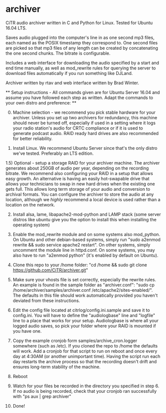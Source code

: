 archiver
========

CiTR audio archiver written in C and Python for Linux. Tested for Ubuntu 16.04 LTS.

Saves audio plugged into the computer's line in as one second mp3 files, each named as the POSIX timestamp they correspond to. One second files are picked so that mp3 files of any length can be created by concatenating the one second chunks. The bitrate is configurable.

Includes a web interface for downloading the audio specified by a start and end time manually, as well as mod_rewrite rules for querying the server to download files automatically if you run something like DJLand.

Archiver written by rtav and web interface written by Brad Winter.

** Setup instructions - All commands given are for Ubuntu Server 16.04 and assume you have followed each step as written. Adapt the commands to your own distro and preference: **

0) Machine selection - we recommend you pick stable hardware for your archiver. Unless you set up two archivers for redundancy, this machine should never be turned off, especially if used in a setting where it logs your radio station's audio for CRTC compliance or if it is used to generate podcast audio. RAID ready hard drives are also recommended for better reliability.

1) Install Linux. We recommend Ubuntu Server since that's the only distro we've tested. Preferably an LTS edition.

1.5) Optional - setup a storage RAID for your archiver machine. The archiver generates about 250GB of audio per year, depending on the recording bitrate. We recommend also configuring your RAID in a setup that allows easy growth. An alternative is having an easily hot-swapable drive that allows your technicians to swap in new hard drives when the existing one gets full. This allows long term storage of your audio and conversion to archival formats. You can configure the archiver to store the audio at any location, although we *highly* recommend a local device is used rather than a location on the network.

2) Install alsa, lame, libapache2-mod-python and LAMP stack (some server distros like ubuntu give you the option to install this when installing the operating system)

3) Enable the mod_rewrite module and on some systems also mod_python. On Ubuntu and other debian-based systems, simply run "sudo a2enmod rewrite && sudo service apache2 restart". On other systems, simply uncomment the module line in httpd.conf. On some systems, you may also have to run "a2enmod python" (it's enabled by default on Ubuntu).

4) Clone this repo to your /home folder: "cd /home && sudo git clone https://github.com/CiTR/archiver.git"

5) Make sure your vhosts file is set correctly, especially the rewrite rules. An example is found in the sample folder as "archiver.conf": "sudo cp /home/archiver/samples/archiver.conf /etc/apache2/sites-enabled/". The defaults in this file should work automatically provided you haven't deviated from these instructions.

6) Edit the config file located at citrlog/config.ini.sample and save it to config.ini. You will have to define the "audiologbase" line and "logfile" line to a place that works for your setup. Audiologbase is where all your logged audio saves, so pick your folder where your RAID is mounted if you have one.

7) Copy the example cronjob form samples/archive_cron.logger somewhere (such as /etc). If you cloned the repo to /home the defaults will work. Add a cronjob for that script to run on reboot and once every day at 4:30AM (or another unimportant time). Having the script run each day restarts the archive process so that the recording doesn't drift and ensures long-term stability of the machine.

8) Reboot

9) Watch for your files be recorded in the directory you specified in step 6. If no audio is being recorded, check that your cronjob ran successfully with "ps aux | grep archiver"

10) Done!
